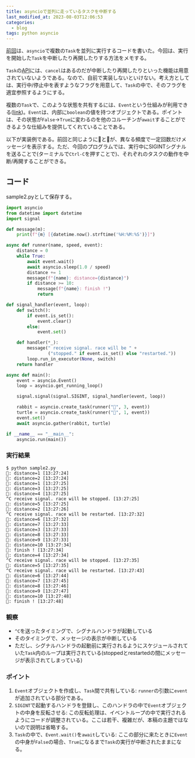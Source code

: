 ```yaml
---
title: asyncioで並列に走っているタスクを中断する
last_modified_at: 2023-08-03T12:06:53
categories:
  - blog
tags: python asyncio
---
```


[前回][前回]は、`asyncio`で複数の`Task`を並列に実行するコードを書いた。今回は、実行を開始した`Task`を中断したり再開したりする方法をメモする。

`Task`の[API][task cancel]には、`cancel`はあるのだが中断したり再開したりといった機能は用意されていないようである。なので、自前で実装しないといけない。考え方としては、実行中/停止中を表すようなフラグを用意して、`Task`の中で、そのフラグを適宜参照するようにする。

複数の`Task`で、このような状態を共有するには、`Event`という仕組みが利用できる([link][event])。`Event`は、内部に`boolean`の値を持つオブジェクトである。ポイントは、その状態が`False`→`True`に変わるのを他のコルーチンが`await`することができるような仕組みを提供してくれていることである。

以下が実装例である。前回と同じように🐇と🐢が、異なる頻度で一定回数だけメッセージを表示する。ただ、今回のプログラムでは、実行中にSIGINTシグナルを送ることで(ターミナルで`Ctrl-C`を押すことで)、それぞれのタスクの動作を中断/再開することができる。

## コード

sample2.pyとして保存する。

```python
import asyncio
from datetime import datetime
import signal

def message(m):
    print(f"{m} [{datetime.now().strftime('%H:%M:%S')}]")

async def runner(name, speed, event):
    distance = 0
    while True:
        await event.wait()
        await asyncio.sleep(1.0 / speed)
        distance += 1
        message(f"{name}: distance={distance}")
        if distance >= 10:
            message(f"{name}: finish !")
            return

def signal_handler(event, loop):
    def switch():
        if event.is_set():
            event.clear()
        else:
            event.set()

    def handler(*_):
        message(" receive signal. race will be " +
                ("stopped." if event.is_set() else "restarted."))
        loop.run_in_executor(None, switch)
    return handler

async def main():
    event = asyncio.Event()
    loop = asyncio.get_running_loop()

    signal.signal(signal.SIGINT, signal_handler(event, loop))

    rabbit = asyncio.create_task(runner("🐰", 3, event))
    turtle = asyncio.create_task(runner("🐢", 1, event))
    event.set()
    await asyncio.gather(rabbit, turtle)

if __name__ == "__main__":
    asyncio.run(main())
```

### 実行結果

```shell
$ python sample2.py
🐰: distance=1 [13:27:24]
🐰: distance=2 [13:27:24]
🐢: distance=1 [13:27:25]
🐰: distance=3 [13:27:25]
🐰: distance=4 [13:27:25]
^C receive signal. race will be stopped. [13:27:25]
🐰: distance=5 [13:27:25]
🐢: distance=2 [13:27:26]
^C receive signal. race will be restarted. [13:27:32]
🐰: distance=6 [13:27:32]
🐰: distance=7 [13:27:33]
🐢: distance=3 [13:27:33]
🐰: distance=8 [13:27:33]
🐰: distance=9 [13:27:33]
🐰: distance=10 [13:27:34]
🐰: finish ! [13:27:34]
🐢: distance=4 [13:27:34]
^C receive signal. race will be stopped. [13:27:35]
🐢: distance=5 [13:27:35]
^C receive signal. race will be restarted. [13:27:43]
🐢: distance=6 [13:27:44]
🐢: distance=7 [13:27:45]
🐢: distance=8 [13:27:46]
🐢: distance=9 [13:27:47]
🐢: distance=10 [13:27:48]
🐢: finish ! [13:27:48]
```

### 観察

- `^C`を送ったタイミングで、シグナルハンドラが起動している
- そのタイミングで、メッセージの表示が中断している
- ただし、シグナルハンドラの起動前に実行されるようにスケジュールされていた`Task`内のループは実行されている(stoppedとrestartedの間にメッセージが表示されてしまっている)

### ポイント

1. `Event`オブジェクトを作成し、`Task`間で共有している: `runner`の引数に`event`が追加されている部分である。
1. `SIGINT`で起動するハンドラを登録し、このハンドラの中で`Event`オブジェクトの中身を反転させる: この反転処理は、イベントループの中で実行されるようにコードが調整されている。ここは若干、複雑だが、本稿の主題ではないので説明は省略する。
1. `Task`の中で、`Event.wait()`を`await`している: ここの部分に来たときに`Event`の中身が`False`の場合、`True`になるまで`Task`の実行が中断されたままになる。

<!-- link -->
[前回]: https://www.inctore.com/blog/running-multiple-tasks-concurrently-using-asyncio/
[task cancel]: https://docs.python.org/3/library/asyncio-task.html#task-cancellation
[event]: https://docs.python.org/3/library/asyncio-sync.html#asyncio.Event

